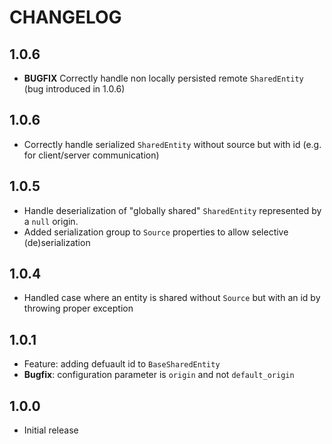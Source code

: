 # CHANGELOG

1.0.6
-----

 * **BUGFIX** Correctly handle non locally persisted remote ```SharedEntity``` (bug introduced in 1.0.6)
  

1.0.6
-----

 * Correctly handle serialized ```SharedEntity``` without source but with id (e.g. for client/server communication)
  

1.0.5
-----
 
 * Handle deserialization of "globally shared" ```SharedEntity``` represented by a ```null``` origin.
 * Added serialization group to ```Source``` properties to allow selective (de)serialization

1.0.4
-----

 * Handled case where an entity is shared without ```Source``` but with an id by throwing proper exception


1.0.1
-----

 * Feature: adding defuault id to ```BaseSharedEntity``` 
 * **Bugfix**: configuration parameter is ```origin``` and not ```default_origin```

1.0.0
-----

 * Initial release